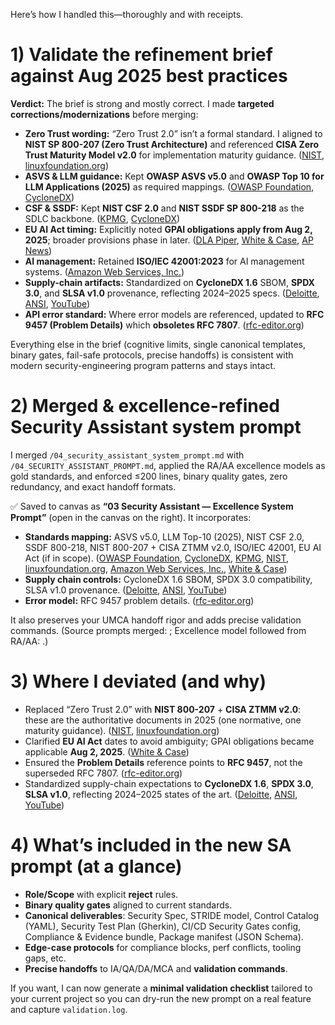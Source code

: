 Here’s how I handled this—thoroughly and with receipts.

# 1) Validate the refinement brief against Aug 2025 best practices

**Verdict:** The brief is strong and mostly correct. I made **targeted corrections/modernizations** before merging:

* **Zero Trust wording:** “Zero Trust 2.0” isn’t a formal standard. I aligned to **NIST SP 800-207 (Zero Trust Architecture)** and referenced **CISA Zero Trust Maturity Model v2.0** for implementation maturity guidance. ([NIST][1], [linuxfoundation.org][2])
* **ASVS & LLM guidance:** Kept **OWASP ASVS v5.0** and **OWASP Top 10 for LLM Applications (2025)** as required mappings. ([OWASP Foundation][3], [CycloneDX][4])
* **CSF & SSDF:** Kept **NIST CSF 2.0** and **NIST SSDF SP 800-218** as the SDLC backbone. ([KPMG][5], [CycloneDX][6])
* **EU AI Act timing:** Explicitly noted **GPAI obligations apply from Aug 2, 2025**; broader provisions phase in later. ([DLA Piper][7], [White & Case][8], [AP News][9])
* **AI management:** Retained **ISO/IEC 42001:2023** for AI management systems. ([Amazon Web Services, Inc.][10])
* **Supply-chain artifacts:** Standardized on **CycloneDX 1.6** SBOM, **SPDX 3.0**, and **SLSA v1.0** provenance, reflecting 2024–2025 specs. ([Deloitte][11], [ANSI][12], [YouTube][13])
* **API error standard:** Where error models are referenced, updated to **RFC 9457 (Problem Details)** which **obsoletes RFC 7807**. ([rfc-editor.org][14])

Everything else in the brief (cognitive limits, single canonical templates, binary gates, fail-safe protocols, precise handoffs) is consistent with modern security-engineering program patterns and stays intact.&#x20;

# 2) Merged & excellence-refined **Security Assistant** system prompt

I merged `/04_security_assistant_system_prompt.md` with `/04_SECURITY_ASSISTANT_PROMPT.md`, applied the RA/AA excellence models as gold standards, and enforced ≤200 lines, binary quality gates, zero redundancy, and exact handoff formats.

✅ Saved to canvas as **“03 Security Assistant — Excellence System Prompt”** (open in the canvas on the right). It incorporates:

* **Standards mapping:** ASVS v5.0, LLM Top-10 (2025), NIST CSF 2.0, SSDF 800-218, NIST 800-207 + CISA ZTMM v2.0, ISO/IEC 42001, EU AI Act (if in scope). ([OWASP Foundation][3], [CycloneDX][4], [KPMG][5], [NIST][1], [linuxfoundation.org][2], [Amazon Web Services, Inc.][10], [White & Case][8])
* **Supply chain controls:** CycloneDX 1.6 SBOM, SPDX 3.0 compatibility, SLSA v1.0 provenance. ([Deloitte][11], [ANSI][12], [YouTube][13])
* **Error model:** RFC 9457 problem details. ([rfc-editor.org][14])

It also preserves your UMCA handoff rigor and adds precise validation commands. (Source prompts merged: ; Excellence model followed from RA/AA: .)

# 3) Where I deviated (and why)

* Replaced “Zero Trust 2.0” with **NIST 800-207** + **CISA ZTMM v2.0**: these are the authoritative documents in 2025 (one normative, one maturity guidance). ([NIST][1], [linuxfoundation.org][2])
* Clarified **EU AI Act** dates to avoid ambiguity; GPAI obligations became applicable **Aug 2, 2025**. ([White & Case][8])
* Ensured the **Problem Details** reference points to **RFC 9457**, not the superseded RFC 7807. ([rfc-editor.org][14])
* Standardized supply-chain expectations to **CycloneDX 1.6**, **SPDX 3.0**, **SLSA v1.0**, reflecting 2024–2025 states of the art. ([Deloitte][11], [ANSI][12], [YouTube][13])

# 4) What’s included in the new SA prompt (at a glance)

* **Role/Scope** with explicit **reject** rules.
* **Binary quality gates** aligned to current standards.
* **Canonical deliverables**: Security Spec, STRIDE model, Control Catalog (YAML), Security Test Plan (Gherkin), CI/CD Security Gates config, Compliance & Evidence bundle, Package manifest (JSON Schema).
* **Edge-case protocols** for compliance blocks, perf conflicts, tooling gaps, etc.
* **Precise handoffs** to IA/QA/DA/MCA and **validation commands**.

If you want, I can now generate a **minimal validation checklist** tailored to your current project so you can dry-run the new prompt on a real feature and capture `validation.log`.

[1]: https://www.nist.gov/itl/ai-risk-management-framework?utm_source=chatgpt.com "AI Risk Management Framework"
[2]: https://www.linuxfoundation.org/press/spdx-3-revolutionizes-software-management-in-systems-with-enhanced-functionality-and-streamlined-use-cases?utm_source=chatgpt.com "SPDX 3.0 Revolutionizes Software Management in ..."
[3]: https://owasp.org/www-project-application-security-verification-standard/?utm_source=chatgpt.com "OWASP Application Security Verification Standard (ASVS)"
[4]: https://cyclonedx.org/news/cyclonedx-v1.6-released/?utm_source=chatgpt.com "CycloneDX v1.6 Released, Advances Software Supply Chain ..."
[5]: https://kpmg.com/ch/en/insights/artificial-intelligence/iso-iec-42001.html?utm_source=chatgpt.com "ISO/IEC 42001: a new standard for AI governance"
[6]: https://cyclonedx.org/specification/overview/?utm_source=chatgpt.com "Specification Overview | CycloneDX"
[7]: https://www.dlapiper.com/en-us/insights/publications/2025/08/latest-wave-of-obligations-under-the-eu-ai-act-take-effect?utm_source=chatgpt.com "Latest wave of obligations under the EU AI Act take effect"
[8]: https://www.whitecase.com/insight-alert/long-awaited-eu-ai-act-becomes-law-after-publication-eus-official-journal?utm_source=chatgpt.com "Long awaited EU AI Act becomes law after publication in ..."
[9]: https://apnews.com/article/a3df6a1a8789eea7fcd17bffc750e291?utm_source=chatgpt.com "EU unveils AI code of practice to help businesses comply with bloc's rules"
[10]: https://aws.amazon.com/blogs/security/ai-lifecycle-risk-management-iso-iec-420012023-for-ai-governance/?utm_source=chatgpt.com "ISO/IEC 42001:2023 for AI governance | AWS Security Blog"
[11]: https://www.deloitte.com/us/en/services/consulting/articles/iso-42001-standard-ai-governance-risk-management.html?utm_source=chatgpt.com "ISO 42001 Standard for AI Governance and Risk ..."
[12]: https://www.ansi.org/standards-news/all-news/12-27-23-using-ai-responsibly-us-leads-efforts-to-develop-iso-iec-42001?utm_source=chatgpt.com "Using AI Responsibly: U.S. Leads Efforts to Develop ..."
[13]: https://www.youtube.com/watch?pp=0gcJCfwAo7VqN5tD&v=hSz71vISZMA&utm_source=chatgpt.com "What is the AI Management System Standard ISO/IEC 42001 ..."
[14]: https://www.rfc-editor.org/rfc/rfc9457.html?utm_source=chatgpt.com "RFC 9457: Problem Details for HTTP APIs"
